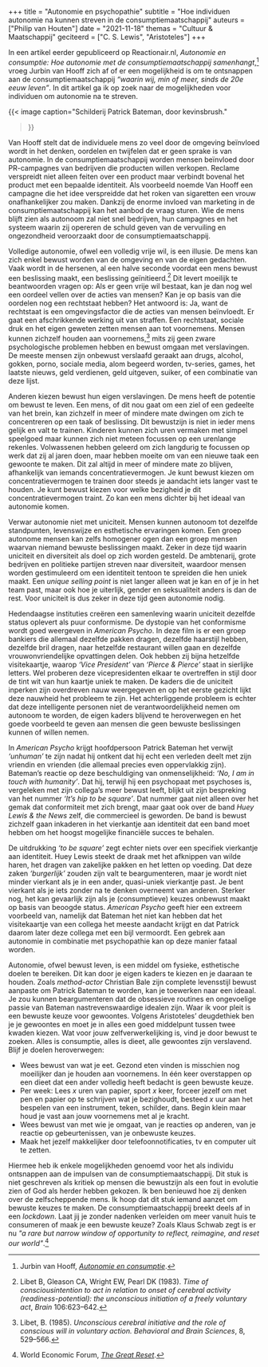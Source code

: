 +++
title     = "Autonomie en psychopathie"
subtitle  = "Hoe individuen autonomie na kunnen streven in de consumptiemaatschappij"
auteurs   = ["Philip van Houten"]
date      = "2021-11-18"
themas    = "Cultuur & Maatschappij"
geciteerd = ["C. S. Lewis", "Aristoteles"]
+++


In een artikel eerder gepubliceerd op Reactionair.nl, _Autonomie en consumptie: Hoe autonomie met de consumptiemaatschappij samenhangt_,[^1] vroeg Jurbin van Hooff zich af of er een mogelijkheid is om te ontsnappen aan de consumptiemaatschappij _“waarin wij, min of meer, sinds de 20e eeuw leven”_. In dit artikel ga ik op zoek naar de mogelijkheden voor individuen om autonomie na te streven.

{{< image
	caption="Schilderij Patrick Bateman, door kevinsbrush."
>}}

Van Hooff stelt dat de individuele mens zo veel door de omgeving beïnvloed wordt in het denken, oordelen en twijfelen dat er geen sprake is van autonomie. In de consumptiemaatschappij worden mensen beïnvloed door PR-campagnes van bedrijven die producten willen verkopen. Reclame verspreidt niet alleen feiten over een product maar verbindt bovenal het product met een bepaalde identiteit. Als voorbeeld noemde Van Hooff een campagne die het idee verspreidde dat het roken van sigaretten een vrouw onafhankelijker zou maken. Dankzij de enorme invloed van marketing in de consumptiemaatschappij kan het aanbod de vraag sturen. Wie de mens blijft zien als autonoom zal niet snel bedrijven, hun campagnes en het systeem waarin zij opereren de schuld geven van de vervuiling en ongezondheid veroorzaakt door de consumptiemaatschappij.  

Volledige autonomie, ofwel een volledig vrije wil, is een illusie. De mens kan zich enkel bewust worden van de omgeving en van de eigen gedachten. Vaak wordt in de hersenen, al een halve seconde voordat een mens bewust een beslissing maakt, een beslissing geïnitieerd.[^2] Dit levert moeilijk te beantwoorden vragen op: Als er geen vrije wil bestaat, kan je dan nog wel een oordeel vellen over de acties van mensen? Kan je op basis van die oordelen nog een rechtstaat hebben? Het antwoord is: Ja, want de rechtstaat is een omgevingsfactor die de acties van mensen beïnvloedt. Er gaat een afschrikkende werking uit van straffen. Een rechtstaat, sociale druk en het eigen geweten zetten mensen aan tot voornemens. Mensen kunnen zichzelf houden aan voornemens,[^3] mits zij geen zware psychologische problemen hebben en bewust omgaan met verslavingen. De meeste mensen zijn onbewust verslaafd geraakt aan drugs, alcohol, gokken, porno, sociale media, alom begeerd worden, tv-series, games, het laatste nieuws, geld verdienen, geld uitgeven, suiker, of een combinatie van deze lijst.

Anderen kiezen bewust hun eigen verslavingen. De mens heeft de potentie om bewust te leven. Een mens, of dit nou gaat om een ziel of een gedeelte van het brein, kan zichzelf in meer of mindere mate dwingen om zich te concentreren op een taak of beslissing. Dit bewustzijn is niet in ieder mens gelijk en valt te trainen. Kinderen kunnen zich uren vermaken met simpel speelgoed maar kunnen zich niet meteen focussen op een urenlange rekenles. Volwassenen hebben geleerd om zich langdurig te focussen op werk dat zij al jaren doen, maar hebben moeite om van een nieuwe taak een gewoonte te maken. Dit zal altijd in meer of mindere mate zo blijven, afhankelijk van iemands concentratievermogen. Je kunt bewust kiezen om concentratievermogen te trainen door steeds je aandacht iets langer vast te houden. Je kunt bewust kiezen voor welke bezigheid je dit concentratievermogen traint. Zo kan een mens dichter bij het ideaal van autonomie komen.

Verwar autonomie niet met uniciteit. Mensen kunnen autonoom tot dezelfde standpunten, levenswijze en esthetische ervaringen komen. Een groep autonome mensen kan zelfs homogener ogen dan een groep mensen waarvan niemand bewuste beslissingen maakt. Zeker in deze tijd waarin uniciteit en diversiteit als doel op zich worden gesteld. De ambtenarij, grote bedrijven en politieke partijen streven naar diversiteit, waardoor mensen worden gestimuleerd om een identiteit tentoon te spreiden die hen uniek maakt. Een _unique selling point_ is niet langer alleen wat je kan en of je in het team past, maar ook hoe je uiterlijk, gender en seksualiteit anders is dan de rest. Voor uniciteit is dus zeker in deze tijd geen autonomie nodig.

Hedendaagse instituties creëren een samenleving waarin uniciteit dezelfde status oplevert als puur conformisme. De dystopie van het conformisme wordt goed weergeven in _American Psycho_. In deze film is er een groep bankiers die allemaal dezelfde pakken dragen, dezelfde haarstijl hebben, dezelfde bril dragen, naar hetzelfde restaurant willen gaan en dezelfde vrouwonvriendelijke opvattingen delen. Ook hebben zij bijna hetzelfde visitekaartje, waarop _‘Vice President’_ van _‘Pierce & Pierce’_ staat in sierlijke letters. Wel proberen deze vicepresidenten elkaar te overtreffen in stijl door de tint wit van hun kaartje uniek te maken. De kaders die de uniciteit inperken zijn overdreven nauw weergegeven en op het eerste gezicht lijkt deze nauwheid het probleem te zijn. Het achterliggende probleem is echter dat deze intelligente personen niet de verantwoordelijkheid nemen om autonoom te worden, de eigen kaders blijvend te heroverwegen en het goede voorbeeld te geven aan mensen die geen bewuste beslissingen kunnen of willen nemen. 

In _American Psycho_ krijgt hoofdpersoon Patrick Bateman het verwijt _‘unhuman’_ te zijn nadat hij ontkent dat hij echt een verleden deelt met zijn vriendin en vrienden (die allemaal precies even oppervlakkig zijn). Bateman’s reactie op deze beschuldiging van onmenselijkheid: _‘No, I am in touch with humanity’_. Dat hij, terwijl hij een psychopaat met psychoses is, vergeleken met zijn collega’s meer bewust leeft, blijkt uit zijn bespreking van het nummer _‘It’s hip to be square’_. Dat nummer gaat niet alleen over het gemak dat conformiteit met zich brengt, maar gaat ook over de band _Huey Lewis & the News_ zelf, die commercieel is geworden. De band is bewust zichzelf gaan inkaderen in het vierkantje aan identiteit dat een band moet hebben om het hoogst mogelijke financiële succes te behalen.

De uitdrukking _‘to be square’_ zegt echter niets over een specifiek vierkantje aan identiteit. Huey Lewis steekt de draak met het afknippen van wilde haren, het dragen van zakelijke pakken en het letten op voeding. Dat deze zaken _‘burgerlijk’_ zouden zijn valt te beargumenteren, maar je wordt niet minder vierkant als je in een ander, quasi-uniek vierkantje past. Je bent vierkant als je iets zonder na te denken overneemt van anderen. Sterker nog, het kan gevaarlijk zijn als je (consumptieve) keuzes onbewust maakt op basis van beoogde status. _American Psycho_ geeft hier een extreem voorbeeld van, namelijk dat Bateman het niet kan hebben dat het visitekaartje van een collega het meeste aandacht krijgt en dat Patrick daarom later deze collega met een bijl vermoordt. Een gebrek aan autonomie in combinatie met psychopathie kan op deze manier fataal worden.

Autonomie, ofwel bewust leven, is een middel om fysieke, esthetische doelen te bereiken. Dit kan door je eigen kaders te kiezen en je daaraan te houden. Zoals _method-actor_ Christian Bale zijn complete levensstijl bewust aanpaste om Patrick Bateman te worden, kan je toewerken naar een ideaal. Je zou kunnen beargumenteren dat de obsessieve routines en ongevoelige passie van Bateman nastrevenswaardige idealen zijn. Waar ik voor pleit is een bewuste keuze voor gewoontes. Volgens Aristoteles’ deugdethiek ben je je gewoontes en moet je in alles een goed middelpunt tussen twee kwaden kiezen. Wat voor jouw zelfverwerkelijking is, vind je door bewust te zoeken. Alles is consumptie, alles is dieet, alle gewoontes zijn verslavend. Blijf je doelen heroverwegen:

* Wees bewust van wat je eet. Gezond eten vinden is misschien nog moeilijker dan je houden aan voornemens. In één keer overstappen op een dieet dat een ander volledig heeft bedacht is geen bewuste keuze.
* Per week: Lees _x_ uren van papier, sport _x_ keer, forceer jezelf om met pen en papier op te schrijven wat je bezighoudt, besteed _x_ uur aan het bespelen van een instrument, teken, schilder, dans. Begin klein maar houd je vast aan jouw voornemens met al je kracht.
* Wees bewust van met wie je omgaat, van je reacties op anderen, van je reactie op gebeurtenissen, van je onbewuste keuzes.
* Maak het jezelf makkelijker door telefoonnotificaties, tv en computer uit te zetten.

Hiermee heb ik enkele mogelijkheden genoemd voor het als individu ontsnappen aan de impulsen van de consumptiemaatschappij. Dit stuk is niet geschreven als kritiek op mensen die bewustzijn als een fout in evolutie zien of God als herder hebben gekozen. Ik ben benieuwd hoe zij denken over de zelfscheppende mens. Ik hoop dat dit stuk iemand aanzet om bewuste keuzes te maken. De consumptiemaatschappij breekt deels af in een _lockdown_. Laat jij je zonder nadenken verleiden om meer vanuit huis te consumeren of maak je een bewuste keuze? Zoals Klaus Schwab zegt is er nu _"a rare but narrow window of opportunity to reflect, reimagine, and reset our world"_.[^4]

[^1]: Jurbin van Hooff, _[Autonomie en consumptie](https://reactionair.nl/artikelen/autonomie-en-consumptie/)_.
[^2]: Libet B, Gleason CA, Wright EW, Pearl DK (1983). _Time of consciousintention to act in relation to onset of cerebral activity (readiness-potential): the unconscious initiation of a freely voluntary act_, _Brain_ 106:623–642.
[^3]: Libet, B. (1985). _Unconscious cerebral initiative and the role of conscious will in voluntary action. Behavioral and Brain Sciences_, 8, 529–566.
[^4]: World Economic Forum, _[The Great Reset](https://www.weforum.org/focus/the-great-reset)_.
